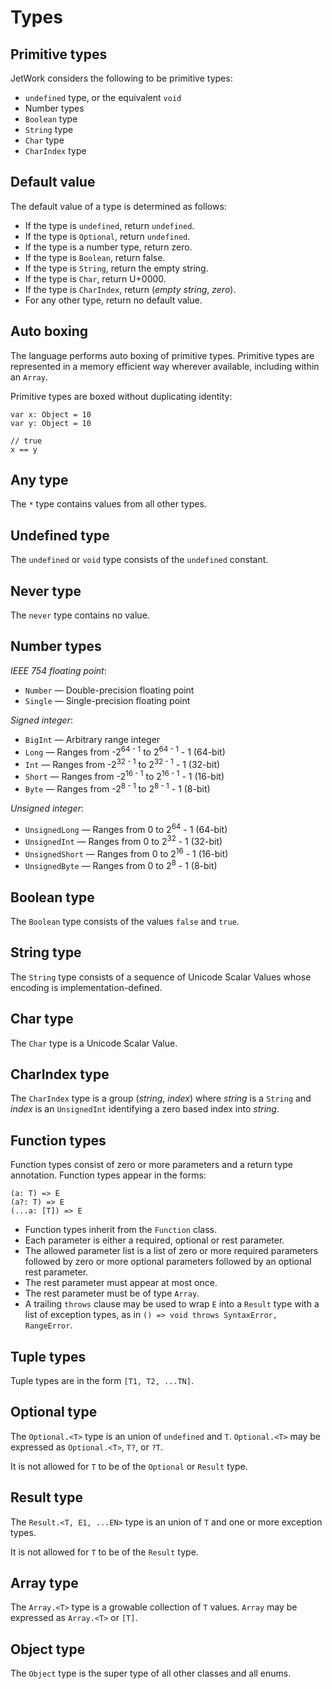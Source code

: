 # Types

## Primitive types

JetWork considers the following to be primitive types:

* `undefined` type, or the equivalent `void`
* Number types
* `Boolean` type
* `String` type
* `Char` type
* `CharIndex` type

## Default value

The default value of a type is determined as follows:

* If the type is `undefined`, return `undefined`.
* If the type is `Optional`, return `undefined`.
* If the type is a number type, return zero.
* If the type is `Boolean`, return false.
* If the type is `String`, return the empty string.
* If the type is `Char`, return U+0000.
* If the type is `CharIndex`, return (*empty string*, *zero*).
* For any other type, return no default value.

## Auto boxing

The language performs auto boxing of primitive types. Primitive types are represented in a memory efficient way wherever available, including within an `Array`.

Primitive types are boxed without duplicating identity:

```
var x: Object = 10
var y: Object = 10

// true
x == y
```

## Any type

The `*` type contains values from all other types.

## Undefined type

The `undefined` or `void` type consists of the `undefined` constant.

## Never type

The `never` type contains no value.

## Number types

*IEEE 754 floating point*:

* `Number` — Double-precision floating point
* `Single` — Single-precision floating point

*Signed integer*:

* `BigInt` — Arbitrary range integer
* `Long` — Ranges from -2<sup>64 - 1</sup> to 2<sup>64 - 1</sup> - 1 (64-bit)
* `Int` — Ranges from -2<sup>32 - 1</sup> to 2<sup>32 - 1</sup> - 1 (32-bit)
* `Short` — Ranges from -2<sup>16 - 1</sup> to 2<sup>16 - 1</sup> - 1 (16-bit)
* `Byte` — Ranges from -2<sup>8 - 1</sup> to 2<sup>8 - 1</sup> - 1 (8-bit)

*Unsigned integer*:

* `UnsignedLong` — Ranges from 0 to 2<sup>64</sup> - 1 (64-bit)
* `UnsignedInt` — Ranges from 0 to 2<sup>32</sup> - 1 (32-bit)
* `UnsignedShort` — Ranges from 0 to 2<sup>16</sup> - 1 (16-bit)
* `UnsignedByte` — Ranges from 0 to 2<sup>8</sup> - 1 (8-bit)

## Boolean type

The `Boolean` type consists of the values `false` and `true`.

## String type

The `String` type consists of a sequence of Unicode Scalar Values whose encoding is implementation-defined.

## Char type

The `Char` type is a Unicode Scalar Value.

## CharIndex type

The `CharIndex` type is a group (*string*, *index*) where *string* is a `String` and *index* is an `UnsignedInt` identifying a zero based index into *string*.

## Function types

Function types consist of zero or more parameters and a return type annotation. Function types appear in the forms:

```
(a: T) => E
(a?: T) => E
(...a: [T]) => E
```

* Function types inherit from the `Function` class.
* Each parameter is either a required, optional or rest parameter.
* The allowed parameter list is a list of zero or more required parameters followed by zero or more optional parameters followed by an optional rest parameter.
* The rest parameter must appear at most once.
* The rest parameter must be of type `Array`.
* A trailing `throws` clause may be used to wrap `E` into a `Result` type with a list of exception types, as in `() => void throws SyntaxError, RangeError`.

## Tuple types

Tuple types are in the form `[T1, T2, ...TN]`.

## Optional type

The `Optional.<T>` type is an union of `undefined` and `T`. `Optional.<T>` may be expressed as `Optional.<T>`, `T?`, or `?T`.

It is not allowed for `T` to be of the `Optional` or `Result` type.

## Result type

The `Result.<T, E1, ...EN>` type is an union of `T` and one or more exception types.

It is not allowed for `T` to be of the `Result` type.

## Array type

The `Array.<T>` type is a growable collection of `T` values. `Array` may be expressed as `Array.<T>` or `[T]`.

## Object type

The `Object` type is the super type of all other classes and all enums.